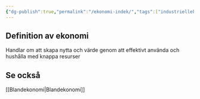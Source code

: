 ```yaml
---
{"dg-publish":true,"permalink":"/ekonomi-indek/","tags":["industriellekonomi"]}
---
```




## Definition av ekonomi
Handlar om att skapa nytta och värde genom att effektivt använda och hushålla med knappa resurser

## Se också
[[Blandekonomi\|Blandekonomi]]